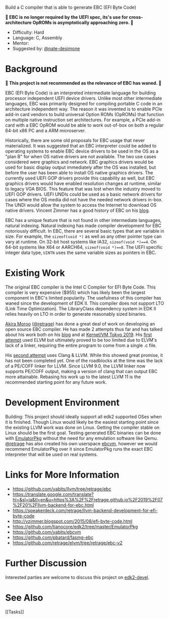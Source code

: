 Build a C compiler that is able to generate EBC (EFI Byte Code)

**:red_circle: EBC is no longer required by the UEFI spec, its's use for cross-architecture OpROMs is asymptotically approaching zero. :red_circle:**

* Difficulty: Hard
* Language: C, Assembly
* Mentor: 
* Suggested by: [@nate-desimone](https://github.com/nate-desimone)

# Background
**:red_circle: This project is not recommended as the relevance of EBC has waned. :red_circle:**

EBC (EFI Byte Code) is an interpreted intermediate language for building processor independent UEFI device drivers. Unlike most other intermediate languages, EBC was primarily designed for compiling portable C code in an architecture independent way. The reason it was invented is to enable PCIe add-in card vendors to build universal Option ROMs (OpROMs) that function on multiple native instruction set architectures. For example, a PCIe add-in card with a EBC OpROM would be able to work out-of-box on both a regular 64-bit x86 PC and a ARM microserver.

Historically, there are some old proposals for EBC usage that never materialized. It was suggested that an EBC interpreter could be added to operating systems to enable EBC device drivers to be used in the OS as a "plan B" for when OS native drivers are not available. The two use cases considered were graphics and network. EBC graphics drivers would be used for basic display output immediately after the OS was installed, but before the user has been able to install OS native graphics drivers. The currently used UEFI GOP drivers provide this capability as well, but EBC graphics drivers would have enabled resolution changes at runtime, similar to legacy VGA BIOS. This feature that was lost when the industry moved to UEFI GOP drivers. UEFI UNDIs could be used as a basic network drivers for cases where the OS media did not have the needed network drivers in-box. The UNDI would allow the system to access the Internet to download OS native drivers. Vincent Zimmer has a good history of EBC on his [blog](http://vzimmer.blogspot.com/2015/08/efi-byte-code.html).

EBC has a unique feature that is not found in other intermediate languages, natural indexing. Natural indexing has made compiler development for EBC notoriously difficult. In EBC, there are several basic types that are variable in size. For example, the `sizeof(void *)` as well as any other pointer type can vary at runtime. On 32-bit host systems like IA32, `sizeof(void *)==4`. On 64-bit systems like X64 or AARCH64, `sizeof(void *)==8`. The UEFI specific integer data type, `UINTN` uses the same variable sizes as pointers in EBC.

# Existing Work
The original EBC compiler is the Intel C Compiler for EFI Byte Code. This compiler is very expensive ($955) which has likely been the largest component in EBC's limited popularity. The usefulness of this compiler has waned since the development of EDK II. This compiler does not support LTO (Link Time Optimization). The LibraryClass dependency system in EDK II relies heavily on LTO in order to generate reasonably sized binaries.

[Akira Moroo](https://retrage.github.io/about/) ([@retrage](https://github.com/retrage)) has done a great deal of work on developing an open source EBC compiler. He has made 2 attempts thus far and has talked about his work both on his [blog](https://translate.google.com/translate?hl=&sl=ja&tl=en&u=https%3A%2F%2Fretrage.github.io%2F2019%2F07%2F20%2Fllvm-backend-for-ebc.html) and at [Kernel/VM Tokyo 2019](https://speakerdeck.com/retrage/llvm-backend-development-for-efi-byte-code). His [first attempt](https://github.com/retrage/elvm/tree/retrage/ebc-v2) used ELVM but ultimately proved to be too limited due to ELVM's lack of a linker, requiring the entire program to come from a single .c file.

His [second attempt](https://github.com/yabits/llvm/tree/retrage/ebc) uses Clang & LLVM. While this showed great promise, it has not been completed yet. One of the roadblocks at the time was the lack of a PE/COFF linker for LLVM. Since LLVM 9.0, the LLVM linker now supports PE/COFF output, making a version of clang that can output EBC more attainable. Rebasing his work up to the latest LLVM 11 is the recommended starting point for any future work.

# Development Environment
Building: This project should ideally support all edk2 supported OSes when it is finished. Though Linux would likely be the easiest starting point since the existing LLVM work was done on Linux. Getting the compiler stable on Linux should be the first goal. Testing generated EBC binaries can be done with [EmulatorPkg](https://github.com/tianocore/edk2/tree/master/EmulatorPkg) without the need for any emulation software like Qemu. [@retrage](https://github.com/retrage) has also created his own userspace [ebcvm](https://github.com/yabits/ebcvm), however we would recommend EmulatorPkg over it since EmulatorPkg runs the exact EBC interpreter that will be used on real systems.

# Links for More Information
* https://github.com/yabits/llvm/tree/retrage/ebc
* https://translate.google.com/translate?hl=&sl=ja&tl=en&u=https%3A%2F%2Fretrage.github.io%2F2019%2F07%2F20%2Fllvm-backend-for-ebc.html
* https://speakerdeck.com/retrage/llvm-backend-development-for-efi-byte-code
* http://vzimmer.blogspot.com/2015/08/efi-byte-code.html
* https://github.com/tianocore/edk2/tree/master/EmulatorPkg
* https://github.com/yabits/ebcvm
* https://github.com/pbatard/fasmg-ebc
* https://github.com/retrage/elvm/tree/retrage/ebc-v2

# Further Discussion
Interested parties are welcome to discuss this project on [edk2-devel](https://edk2.groups.io/g/devel).

# See Also
[[Tasks]]